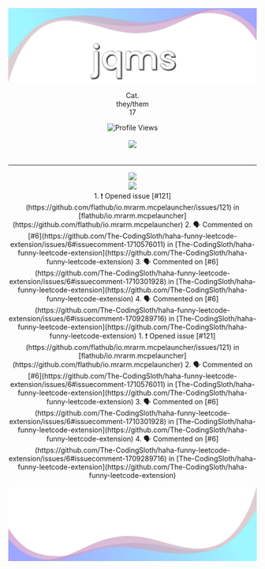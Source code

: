 <img src = "assets/flipped.png">
<p align="center">Cat.
<br>
they/them
<br>
17
 <p align="center">
    <img src="https://komarev.com/ghpvc/?username=TheNewsYorkTime&style=for-the-badge&color=red" alt="Profile Views">
    <br>
    <br>
    <img src="https://lanyard.cnrad.dev/api/846862398907744338?borderRadius=5px&animated=:true" />
  <br>
  <br>
  </p>
  <hr>
<p align="center">
  <img src = "https://github-readme-stats.vercel.app/api/top-langs/?username=TheNewsYorkTime&theme=dark&hide_border=true&include_all_commits=true&count_private=false">
  <br>
  <img src = "https://github-readme-streak-stats.herokuapp.com?user=TheNewsYorkTime&theme=dark&hide_border=true">
  <br>
 <!--START_SECTION:activity-->
1. ❗ Opened issue [#121](https://github.com/flathub/io.mrarm.mcpelauncher/issues/121) in [flathub/io.mrarm.mcpelauncher](https://github.com/flathub/io.mrarm.mcpelauncher)
2. 🗣 Commented on [#6](https://github.com/The-CodingSloth/haha-funny-leetcode-extension/issues/6#issuecomment-1710576011) in [The-CodingSloth/haha-funny-leetcode-extension](https://github.com/The-CodingSloth/haha-funny-leetcode-extension)
3. 🗣 Commented on [#6](https://github.com/The-CodingSloth/haha-funny-leetcode-extension/issues/6#issuecomment-1710301928) in [The-CodingSloth/haha-funny-leetcode-extension](https://github.com/The-CodingSloth/haha-funny-leetcode-extension)
4. 🗣 Commented on [#6](https://github.com/The-CodingSloth/haha-funny-leetcode-extension/issues/6#issuecomment-1709289716) in [The-CodingSloth/haha-funny-leetcode-extension](https://github.com/The-CodingSloth/haha-funny-leetcode-extension)
<!--END_SECTION:activity-->
1. ❗ Opened issue [#121](https://github.com/flathub/io.mrarm.mcpelauncher/issues/121) in [flathub/io.mrarm.mcpelauncher](https://github.com/flathub/io.mrarm.mcpelauncher)
2. 🗣 Commented on [#6](https://github.com/The-CodingSloth/haha-funny-leetcode-extension/issues/6#issuecomment-1710576011) in [The-CodingSloth/haha-funny-leetcode-extension](https://github.com/The-CodingSloth/haha-funny-leetcode-extension)
3. 🗣 Commented on [#6](https://github.com/The-CodingSloth/haha-funny-leetcode-extension/issues/6#issuecomment-1710301928) in [The-CodingSloth/haha-funny-leetcode-extension](https://github.com/The-CodingSloth/haha-funny-leetcode-extension)
4. 🗣 Commented on [#6](https://github.com/The-CodingSloth/haha-funny-leetcode-extension/issues/6#issuecomment-1709289716) in [The-CodingSloth/haha-funny-leetcode-extension](https://github.com/The-CodingSloth/haha-funny-leetcode-extension)
 <!--END_SECTION:activity--></p>
 
<img src = "assets/not flipped.png">
